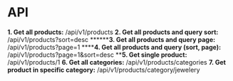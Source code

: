# API

**1. Get all products:** /api/v1/products
**2. Get all products and query sort:** /api/v1/products?sort=desc
********3. Get all products and query page:** /api/v1/products?page=1
******4. Get all products and query (sort, page):** /api/v1/products?page=1&sort=desc
****5. Get single product:** /api/v1/products/1
**6. Get all categories:**  /api/v1/products/categories
**7. Get product in specific category:**  /api/v1/products/category/jewelery
